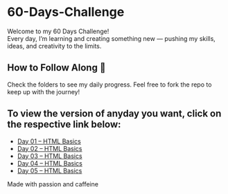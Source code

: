 # 60-Days-Challenge

Welcome to my 60 Days Challenge!  
Every day, I’m learning and creating something new — pushing my skills, ideas, and creativity to the limits.

## How to Follow Along 👀  
Check the folders to see my daily progress. Feel free to fork the repo to keep up with the journey!
## To view the version of anyday you want, click on the respective link below:
- [Day 01 – HTML Basics](https://github.com/Adarsha23/60-Days-Challenge/commit/22e622f3562a8cc69f1e509fa61dc92b58663d00)
- [Day 02 – HTML Basics](https://github.com/Adarsha23/60-Days-Challenge/commit/f25de316ee6ea4e04838a327cc79497741001438)
- [Day 03 – HTML Basics](https://github.com/Adarsha23/60-Days-Challenge/commit/cbe6a38b024dab9bc399ed5f6a96a2cec4376689)
- [Day 04 – HTML Basics](https://github.com/Adarsha23/60-Days-Challenge/commit/cd5d5f9cc5c18437f1df9c5c55c33ccc07625a04)
- [Day 05 – HTML Basics](https://github.com/Adarsha23/60-Days-Challenge/commit/7774822616af7fc39bff292cef7a62d1438c1b1a)

Made with passion and caffeine

